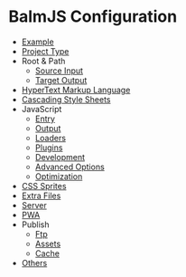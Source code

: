 # BalmJS Configuration

* [Example](example.md)
* [Project Type](project.md)
* Root & Path
  * [Source Input](path.md#input)
  * [Target Output](path.md#output)
* [HyperText Markup Language](html.md)
* [Cascading Style Sheets](styles.md)
* JavaScript
  * [Entry](scripts.md#entry)
  * [Output](scripts.md#output)
  * [Loaders](scripts.md#loaders)
  * [Plugins](scripts.md#plugins)
  * [Development](scripts.md#development)
  * [Advanced Options](scripts.md#advanced-options)
  * [Optimization](scripts.md#optimization)
* [CSS Sprites](sprites.md)
* [Extra Files](extras.md)
* [Server](server.md)
* [PWA](pwa.md)
* Publish
  * [Ftp](publish.md#ftp)
  * [Assets](publish.md#assets)
  * [Cache](publish.md#cache)
* [Others](others.md)
